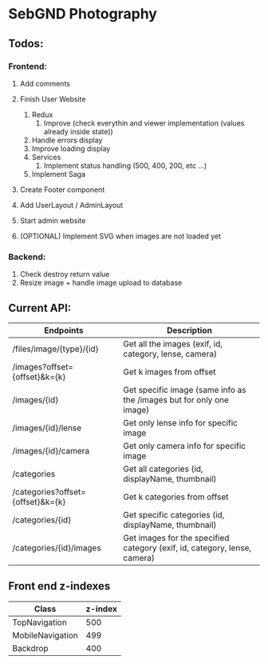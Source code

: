 # SebGND Photography

## Todos:

### Frontend:
1. Add comments

1. Finish User Website    
    1. Redux
        1. Improve (check everythin and viewer implementation (values already inside state))
    1. Handle errors display
    1. Improve loading display 
    1. Services
        1. Implement status handling (500, 400, 200, etc ...)
    1. Implement Saga

1. Create Footer component
1. Add UserLayout / AdminLayout
1. Start admin website

1. (OPTIONAL) Implement SVG when images are not loaded yet
    

### Backend:
1. Check destroy return value 
1. Resize image + handle image upload to database

## Current API:
Endpoints | Description
----------|------------
/files/image/{type}/{id} | Get all the images (exif, id, category, lense, camera)
/images?offset={offset}&k={k} | Get k images from offset
/images/{id} | Get specific image (same info as the /images but for only one image)
/images/{id}/lense | Get only lense info for specific image
/images/{id}/camera | Get only camera info for specific image
/categories | Get all categories (id, displayName, thumbnail)
/categories?offset={offset}&k={k} | Get k categories from offset
/categories/{id} | Get specific categories (id, displayName, thumbnail)
/categories/{id}/images | Get images for the specified category (exif, id, category, lense, camera)

## Front end z-indexes
Class | z-index
------|--------
TopNavigation | 500
MobileNavigation | 499
Backdrop | 400
